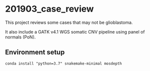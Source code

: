 # 201903_case_review
This project reviews some cases that may not be glioblastoma.

It also include a GATK v4.1 WGS somatic CNV pipeline using panel of normals
(PoN).

## Environment setup

    conda install "python=3.7" snakemake-minimal mosdepth
